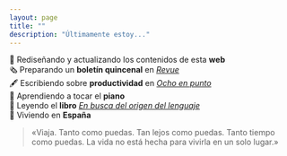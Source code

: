 ```yaml
---
layout: page
title: ""
description: "Últimamente estoy..."
---
```


🎨 Rediseñando y actualizando los contenidos de esta **web**  
🗞 Preparando un **boletín quincenal** en [*Revue*](https://www.getrevue.co/profile/ebenimeli)  
🖋 Escribiendo sobre **productividad** en [*Ocho en punto*](http://www.ochoenpunto.com/)  
🎹 Aprendiendo a tocar el **piano**  
📖 Leyendo el **libro** [*En busca del origen del lenguaje*](books/en-busca-origen-lenguaje)  
📍 Viviendo en **España**  

> «Viaja. Tanto como puedas. Tan lejos como puedas. Tanto tiempo como puedas. La vida no está hecha para vivirla en un solo lugar.»
